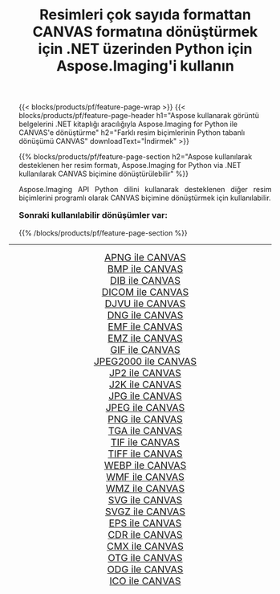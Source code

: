﻿---
title: Resimleri çok sayıda formattan CANVAS formatına dönüştürmek için .NET üzerinden Python için Aspose.Imaging'i kullanın 
weight: 3920
url: /tr/python-net/conversion/to/canvas/ 
lang: tr
langdirlevel: 2
locales: zh-hans,ja,it,ru,de,es,fr,nl,id,lt,pl,pt,vi,tr,ko,zh-hant,ar,hi,th,sv,cs,uk,he
description: Aspose.Imaging for Python via .NET library kullanarak çeşitli formatları CANVAS formatına dönüştürebilirsiniz.
---

{{< blocks/products/pf/feature-page-wrap >}}
{{< blocks/products/pf/feature-page-header h1="Aspose kullanarak görüntü belgelerini .NET kitaplığı aracılığıyla Aspose.Imaging for Python ile CANVAS'e dönüştürme" h2="Farklı resim biçimlerinin Python tabanlı dönüşümü CANVAS" downloadText="İndirmek" >}}


{{% blocks/products/pf/feature-page-section  h2="Aspose kullanılarak desteklenen her resim formatı, Aspose.Imaging for Python via .NET kullanılarak CANVAS biçimine dönüştürülebilir" %}}
<p align=justify>Aspose.Imaging API Python dilini kullanarak desteklenen diğer resim biçimlerini programlı olarak CANVAS biçimine dönüştürmek için kullanılabilir.</p>
<h3 style="margin-top:16px;">
Sonraki kullanılabilir dönüşümler var:
</h3>
{{% /blocks/products/pf/feature-page-section %}}
<div class="container-fluid productfamilypage bg-gray">
    <div class="convertypes bg-gray agp-content section">
        <div class="container">
		<hr style="margin-left:-20px;"/>
		<div class="row other-converters" style="gap: 10px;font-size: 19px;text-align:center;">
		    <div class='col-md-3 other-converter remove-lp remove-rp'><a href="/imaging/tr/python-net/conversion/apng-to-canvas/" style="padding:15px;">APNG ile CANVAS</a></div>
<div class='col-md-3 other-converter remove-lp remove-rp'><a href="/imaging/tr/python-net/conversion/bmp-to-canvas/" style="padding:15px;">BMP ile CANVAS</a></div>
<div class='col-md-3 other-converter remove-lp remove-rp'><a href="/imaging/tr/python-net/conversion/dib-to-canvas/" style="padding:15px;">DIB ile CANVAS</a></div>
<div class='col-md-3 other-converter remove-lp remove-rp'><a href="/imaging/tr/python-net/conversion/dicom-to-canvas/" style="padding:15px;">DICOM ile CANVAS</a></div>
<div class='col-md-3 other-converter remove-lp remove-rp'><a href="/imaging/tr/python-net/conversion/djvu-to-canvas/" style="padding:15px;">DJVU ile CANVAS</a></div>
<div class='col-md-3 other-converter remove-lp remove-rp'><a href="/imaging/tr/python-net/conversion/dng-to-canvas/" style="padding:15px;">DNG ile CANVAS</a></div>
<div class='col-md-3 other-converter remove-lp remove-rp'><a href="/imaging/tr/python-net/conversion/emf-to-canvas/" style="padding:15px;">EMF ile CANVAS</a></div>
<div class='col-md-3 other-converter remove-lp remove-rp'><a href="/imaging/tr/python-net/conversion/emz-to-canvas/" style="padding:15px;">EMZ ile CANVAS</a></div>
<div class='col-md-3 other-converter remove-lp remove-rp'><a href="/imaging/tr/python-net/conversion/gif-to-canvas/" style="padding:15px;">GIF ile CANVAS</a></div>
<div class='col-md-3 other-converter remove-lp remove-rp'><a href="/imaging/tr/python-net/conversion/jpeg2000-to-canvas/" style="padding:15px;">JPEG2000 ile CANVAS</a></div>
<div class='col-md-3 other-converter remove-lp remove-rp'><a href="/imaging/tr/python-net/conversion/jp2-to-canvas/" style="padding:15px;">JP2 ile CANVAS</a></div>
<div class='col-md-3 other-converter remove-lp remove-rp'><a href="/imaging/tr/python-net/conversion/j2k-to-canvas/" style="padding:15px;">J2K ile CANVAS</a></div>
<div class='col-md-3 other-converter remove-lp remove-rp'><a href="/imaging/tr/python-net/conversion/jpg-to-canvas/" style="padding:15px;">JPG ile CANVAS</a></div>
<div class='col-md-3 other-converter remove-lp remove-rp'><a href="/imaging/tr/python-net/conversion/jpeg-to-canvas/" style="padding:15px;">JPEG ile CANVAS</a></div>
<div class='col-md-3 other-converter remove-lp remove-rp'><a href="/imaging/tr/python-net/conversion/png-to-canvas/" style="padding:15px;">PNG ile CANVAS</a></div>
<div class='col-md-3 other-converter remove-lp remove-rp'><a href="/imaging/tr/python-net/conversion/tga-to-canvas/" style="padding:15px;">TGA ile CANVAS</a></div>
<div class='col-md-3 other-converter remove-lp remove-rp'><a href="/imaging/tr/python-net/conversion/tif-to-canvas/" style="padding:15px;">TIF ile CANVAS</a></div>
<div class='col-md-3 other-converter remove-lp remove-rp'><a href="/imaging/tr/python-net/conversion/tiff-to-canvas/" style="padding:15px;">TIFF ile CANVAS</a></div>
<div class='col-md-3 other-converter remove-lp remove-rp'><a href="/imaging/tr/python-net/conversion/webp-to-canvas/" style="padding:15px;">WEBP ile CANVAS</a></div>
<div class='col-md-3 other-converter remove-lp remove-rp'><a href="/imaging/tr/python-net/conversion/wmf-to-canvas/" style="padding:15px;">WMF ile CANVAS</a></div>
<div class='col-md-3 other-converter remove-lp remove-rp'><a href="/imaging/tr/python-net/conversion/wmz-to-canvas/" style="padding:15px;">WMZ ile CANVAS</a></div>
<div class='col-md-3 other-converter remove-lp remove-rp'><a href="/imaging/tr/python-net/conversion/svg-to-canvas/" style="padding:15px;">SVG ile CANVAS</a></div>
<div class='col-md-3 other-converter remove-lp remove-rp'><a href="/imaging/tr/python-net/conversion/svgz-to-canvas/" style="padding:15px;">SVGZ ile CANVAS</a></div>
<div class='col-md-3 other-converter remove-lp remove-rp'><a href="/imaging/tr/python-net/conversion/eps-to-canvas/" style="padding:15px;">EPS ile CANVAS</a></div>
<div class='col-md-3 other-converter remove-lp remove-rp'><a href="/imaging/tr/python-net/conversion/cdr-to-canvas/" style="padding:15px;">CDR ile CANVAS</a></div>
<div class='col-md-3 other-converter remove-lp remove-rp'><a href="/imaging/tr/python-net/conversion/cmx-to-canvas/" style="padding:15px;">CMX ile CANVAS</a></div>
<div class='col-md-3 other-converter remove-lp remove-rp'><a href="/imaging/tr/python-net/conversion/otg-to-canvas/" style="padding:15px;">OTG ile CANVAS</a></div>
<div class='col-md-3 other-converter remove-lp remove-rp'><a href="/imaging/tr/python-net/conversion/odg-to-canvas/" style="padding:15px;">ODG ile CANVAS</a></div>
<div class='col-md-3 other-converter remove-lp remove-rp'><a href="/imaging/tr/python-net/conversion/ico-to-canvas/" style="padding:15px;">ICO ile CANVAS</a></div>
                </div>
        </div>
    </div>
</div>
<br/>

